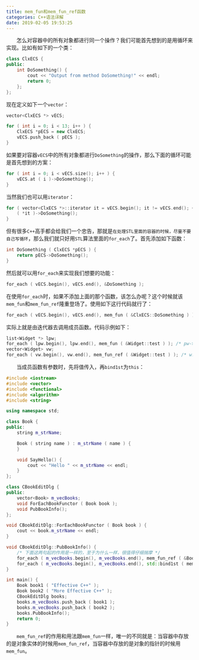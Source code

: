 ```yaml
---
title: mem_fun和mem_fun_ref函数
categories: C++语法详解
date: 2019-02-05 19:53:25
---
```

&emsp;&emsp;怎么对容器中的所有对象都进行同一个操作？我们可能首先想到的是用循环来实现。比如有如下的一个类：<!--more-->

``` cpp
class ClxECS {
public:
    int DoSomething() {
        cout << "Output from method DoSomething!" << endl;
        return 0;
    };
};
```

现在定义如下一个`vector`：

``` cpp
vector<ClxECS *> vECS;

for ( int i = 0; i < 13; i++ ) {
    ClxECS *pECS = new ClxECS;
    vECS.push_back ( pECS );
}
```

如果要对容器`vECS`中的所有对象都进行`DoSomething`的操作，那么下面的循环可能是首先想到的方案：

``` cpp
for ( int i = 0; i < vECS.size(); i++ ) {
    vECS.at ( i )->DoSomething();
}
```

当然我们也可以用`iterator`：

``` cpp
for ( vector<ClxECS *>::iterator it = vECS.begin(); it != vECS.end(); ++it ) {
    ( *it )->DoSomething();
}
```

但有很多`C++`高手都会给我们一个忠告，那就是`在处理STL里面的容器的时候，尽量不要自己写循环`，那么我们就只好用`STL`算法里面的`for_each`了。首先添加如下函数：

``` cpp
int DoSomething ( ClxECS *pECS ) {
    return pECS->DoSomething();
}
```

然后就可以用`for_each`来实现我们想要的功能：

``` cpp
for_each ( vECS.begin(), vECS.end(), &DoSomething );
```

在使用`for_each`时，如果不添加上面的那个函数，该怎么办呢？这个时候就该`mem_fun`和`mem_fun_ref`隆重登场了。使用如下这行代码就行了：

``` cpp
for_each ( vECS.begin(), vECS.end(), mem_fun ( &ClxECS::DoSomething ) );
```

实际上就是由迭代器去调用成员函数。代码示例如下：

``` cpp
list<Widget *> lpw;
for_each ( lpw.begin(), lpw.end(), mem_fun ( &Widget::test ) ); /* pw->test(); */
vector<Widget> vw;
for_each ( vw.begin(), vw.end(), mem_fun_ref ( &Widget::test ) ); /* w.test(); */
```

&emsp;&emsp;当成员函数有参数时，先将值传入，再`bind1st`为`this`：

``` cpp
#include <iostream>
#include <vector>
#include <functional>
#include <algorithm>
#include <string>

using namespace std;

class Book {
public:
    string m_strName;

    Book ( string name ) : m_strName ( name ) {
    }

    void SayHello() {
        cout << "Hello " << m_strName << endl;
    }
};

class CBookEditDlg {
public:
    vector<Book> m_vecBooks;
    void ForEachBookFunctor ( Book book );
    void PubBookInfo();
};

void CBookEditDlg::ForEachBookFunctor ( Book book ) {
    cout << book.m_strName << endl;
}

void CBookEditDlg::PubBookInfo() {
    /* 下面这两句起的作用是一样的，至于为什么一样，很值得仔细揣摩 */
    for_each ( m_vecBooks.begin(), m_vecBooks.end(), mem_fun_ref ( &Book::SayHello ) );
    for_each ( m_vecBooks.begin(), m_vecBooks.end(), std::bind1st ( mem_fun ( &CBookEditDlg::ForEachBookFunctor ), this ) );
}

int main() {
    Book book1 ( "Effective C++" );
    Book book2 ( "More Effective C++" );
    CBookEditDlg books;
    books.m_vecBooks.push_back ( book1 );
    books.m_vecBooks.push_back ( book2 );
    books.PubBookInfo();
    return 0;
}
```

&emsp;&emsp;`mem_fun_ref`的作用和用法跟`mem_fun`一样，唯一的不同就是：当容器中存放的是对象实体的时候用`mem_fun_ref`，当容器中存放的是对象的指针的时候用`mem_fun`。